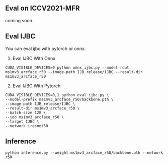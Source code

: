 ## Eval on ICCV2021-MFR

coming soon.

## Eval IJBC

You can eval ijbc with pytorch or onnx.

1. Eval IJBC With Onnx

```shell
CUDA_VISIBLE_DEVICES=0 python onnx_ijbc.py --model-root ms1mv3_arcface_r50 --image-path IJB_release/IJBC --result-dir ms1mv3_arcface_r50
```

2. Eval IJBC With Pytorch

```shell
CUDA_VISIBLE_DEVICES=0,1 python eval_ijbc.py \
--model-prefix ms1mv3_arcface_r50/backbone.pth \
--image-path IJB_release/IJBC \
--result-dir ms1mv3_arcface_r50 \
--batch-size 128 \
--job ms1mv3_arcface_r50 \
--target IJBC \
--network iresnet50
```

## Inference

```shell
python inference.py --weight ms1mv3_arcface_r50/backbone.pth --network r50
```
